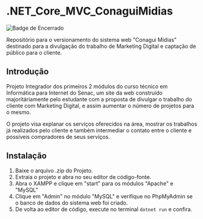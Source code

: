 # .NET_Core_MVC_ConaguiMidias
![Badge de Encerrado](https://img.shields.io/badge/status-Encerrado-red)

Repositório para o versionamento do sistema web "Conagui Mídias" destinado para a divulgação do trabalho de Marketing Digital e captação de público para o cliente.

## Introdução
Projeto Integrador dos primeiros 2 módulos do curso técnico em Informática para Internet do Senac, um site da web construído majoritáriamente pelo estudante com a proposta de divulgar o trabalho do cliente com Marketing Digital, e assim aumentar o número de projetos para o mesmo. 

O projeto visa explanar os serviços oferecidos na área, mostrar os trabalhos já realizados pelo cliente e também intermediar o contato entre o cliente e possíveis compradores de seus serviços.

## Instalação
1. Baixe o arquivo .zip do Projeto.
2. Extraia o projeto e abra no seu editor de código-fonte.
3. Abra o XAMPP e clique em "start" para os módulos "Apache" e "MySQL"
4. Clique em "Admin" no módulo "MySQL" e verifique no PhpMyAdmin se o banco de dados do sistema web foi criado.
5. De volta ao editor de código, execute no terminal `dotnet run` e confira.
